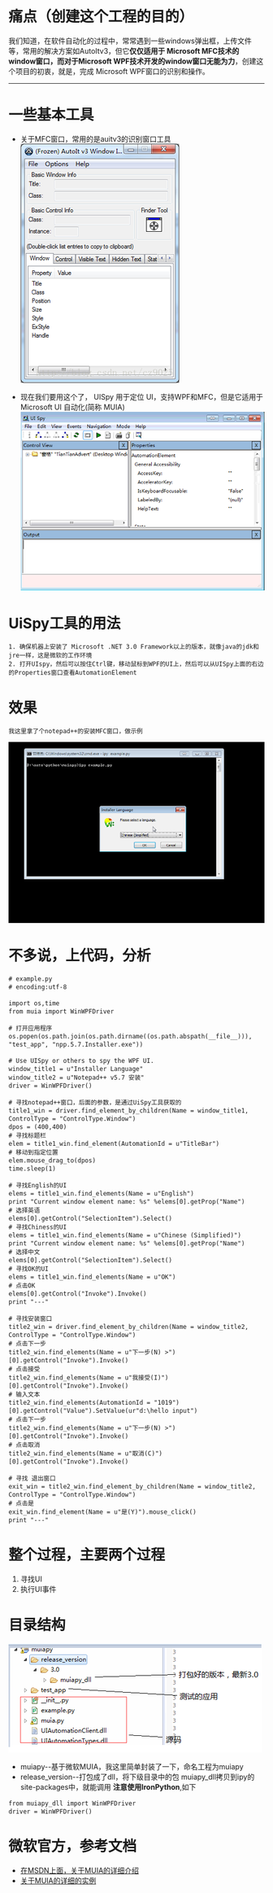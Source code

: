 # 痛点（创建这个工程的目的）
我们知道，在软件自动化的过程中，常常遇到一些windows弹出框，上传文件等，常用的解决方案如AutoItv3，但它**仅仅适用于 Microsoft MFC技术的window窗口，而对于Microsoft WPF技术开发的window窗口无能为力**，创建这个项目的初衷，就是，完成 Microsoft WPF窗口的识别和操作。

* * *
# 一些基本工具

- 关于MFC窗口，常用的是auitv3的识别窗口工具   ![](https://github.com/RockFeng0/muiapy/raw/master/pic//20170421171813163.png)

- 现在我们要用这个了， UISpy 用于定位 UI，支持WPF和MFC，但是它适用于Microsoft UI 自动化(简称 MUIA) ![](https://github.com/RockFeng0/muiapy/raw/master/pic//20170421171813164.png)

# UiSpy工具的用法
	1. 确保机器上安装了 Microsoft .NET 3.0 Framework以上的版本，就像java的jdk和jre一样，这是微软的工作环境
	2. 打开UIspy，然后可以按住Ctrl键，移动鼠标到WPF的UI上，然后可以从UISpy上面的右边的Properties窗口查看AutomationElement	
	
# 效果
	我这里拿了个notepad++的安装MFC窗口，做示例
![](https://github.com/RockFeng0/muiapy/raw/master/pic//example.gif)

# 不多说，上代码，分析
```
# example.py
# encoding:utf-8

import os,time
from muia import WinWPFDriver

# 打开应用程序
os.popen(os.path.join(os.path.dirname((os.path.abspath(__file__))), "test_app", "npp.5.7.Installer.exe"))

# Use UISpy or others to spy the WPF UI.
window_title1 = u"Installer Language"
window_title2 = u"Notepad++ v5.7 安装"    
driver = WinWPFDriver()

# 寻找notepad++窗口，后面的参数，是通过UiSpy工具获取的
title1_win = driver.find_element_by_children(Name = window_title1, ControlType = "ControlType.Window")
dpos = (400,400)
# 寻找标题栏
elem = title1_win.find_element(AutomationId = u"TitleBar")
# 移动到指定位置    
elem.mouse_drag_to(dpos)    
time.sleep(1)

# 寻找English的UI 
elems = title1_win.find_elements(Name = u"English")
print "Current window element name: %s" %elems[0].getProp("Name")
# 选择英语
elems[0].getControl("SelectionItem").Select()
# 寻找Chiness的UI
elems = title1_win.find_elements(Name = u"Chinese (Simplified)")
print "Current window element name: %s" %elems[0].getProp("Name")
# 选择中文
elems[0].getControl("SelectionItem").Select()
# 寻找OK的UI
elems = title1_win.find_elements(Name = u"OK")
# 点击OK
elems[0].getControl("Invoke").Invoke()
print "---"

# 寻找安装窗口
title2_win = driver.find_element_by_children(Name = window_title2, ControlType = "ControlType.Window")
# 点击下一步
title2_win.find_elements(Name = u"下一步(N) >")[0].getControl("Invoke").Invoke()
# 点击接受
title2_win.find_elements(Name = u"我接受(I)")[0].getControl("Invoke").Invoke()
# 输入文本
title2_win.find_elements(AutomationId = "1019")[0].getControl("Value").SetValue(ur"d:\hello input")
# 点击下一步
title2_win.find_elements(Name = u"下一步(N) >")[0].getControl("Invoke").Invoke()
# 点击取消
title2_win.find_elements(Name = u"取消(C)")[0].getControl("Invoke").Invoke()

# 寻找 退出窗口
exit_win = title2_win.find_element_by_children(Name = window_title2, ControlType = "ControlType.Window")
# 点击是
exit_win.find_element(Name = u"是(Y)").mouse_click()
print "---"
```

# 整个过程，主要两个过程
1. 寻找UI		
2. 执行UI事件

# 目录结构
![](https://github.com/RockFeng0/muiapy/raw/master/pic//20170421171813165.png)

- muiapy--基于微软MUIA，我这里简单封装了一下，命名工程为muiapy
- release_version--打包成了dll，将下级目录中的包 muiapy_dll拷贝到ipy的site-packages中，就能调用 **注意使用IronPython**,如下

```
from muiapy_dll import WinWPFDriver
driver = WinWPFDriver()
```

# 微软官方，参考文档
- [在MSDN上面，关于MUIA的详细介绍](https://docs.microsoft.com/zh-cn/dotnet/framework/ui-automation/ui-automation-fundamentals)
- [关于MUIA的详细的实例](https://msdn.microsoft.com/zh-cn/magazine/dd483216.aspx)

				